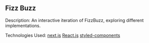 ## Fizz Buzz

Description: An interactive iteration of FizzBuzz, exploring different implementations.


Technologies Used: 
[next.js](https://nextjs.org/docs/)
[React.js](https://reactjs.org/)
[styled-components](https://www.styled-components.com/)

